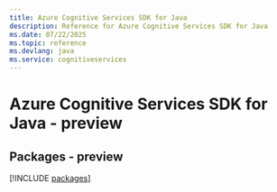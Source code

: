```yaml
---
title: Azure Cognitive Services SDK for Java
description: Reference for Azure Cognitive Services SDK for Java
ms.date: 07/22/2025
ms.topic: reference
ms.devlang: java
ms.service: cognitiveservices
---
```

# Azure Cognitive Services SDK for Java - preview
## Packages - preview
[!INCLUDE [packages](cognitive-services-index.md)]